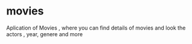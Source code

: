 # movies
Aplication of Movies , where you can find details of movies and look the actors , year, genere and more 
